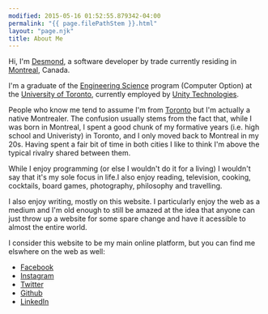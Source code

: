 ```yaml
---
modified: 2015-05-16 01:52:55.879342-04:00
permalink: "{{ page.filePathStem }}.html"
layout: "page.njk"
title: About Me
---
```


Hi, I'm [Desmond][1], a software developer by trade currently residing in
[Montreal][2], Canada.

I'm a graduate of the [Engineering Science][3] program (Computer Option) at
the [University of Toronto][4], currently employed by [Unity
Technologies][5].

People who know me tend to assume I'm from [Toronto][6] but I'm actually a
native Montrealer.  The confusion usually stems from the fact that, while I
was born in Montreal, I spent a good chunk of my formative years (i.e. high
school and Univeristy) in Toronto, and I only moved back to Montreal in my
20s.  Having spent a fair bit of time in both cities I like to think I'm
above the typical rivalry shared between them.

While I enjoy programming (or else I wouldn't do it for a living) I wouldn't
say that it's my sole focus in life.I also enjoy reading, television,
cooking, cocktails, board games, photography, philosophy and travelling.

I also enjoy writing, mostly on this website.  I particularly enjoy the web
as a medium and I'm old enough to still be amazed at the idea that anyone
can just throw up a website for some spare change and have it acessible to
almost the entire world.

I consider this website to be my main online platform, but you can find me
elswhere on the web as well:

* <a href="http://www.facebook.com/desmond.rivet" title="Facebook" rel="me">Facebook</a>
* <a href="https://www.instagram.com/thegreancatdesmondo/" title="Instagram" rel="me">Instagram</a> 
* <a href="http://www.twitter.com/desmondrivet" title="Twitter" rel="me">Twitter</a>
* <a href="https://github.com/drivet" title="Github" rel="me">Github</a>
* <a href="http://ca.linkedin.com/in/desmondrivet" title="LinkedIn" rel="me">LinkedIn</a>

[1]: /
[2]: https://en.wikipedia.org/wiki/Montreal
[3]: https://engsci.utoronto.ca/
[4]: https://www.utoronto.ca/
[5]: https://unity.com/
[6]: https://en.wikipedia.org/wiki/Toronto

